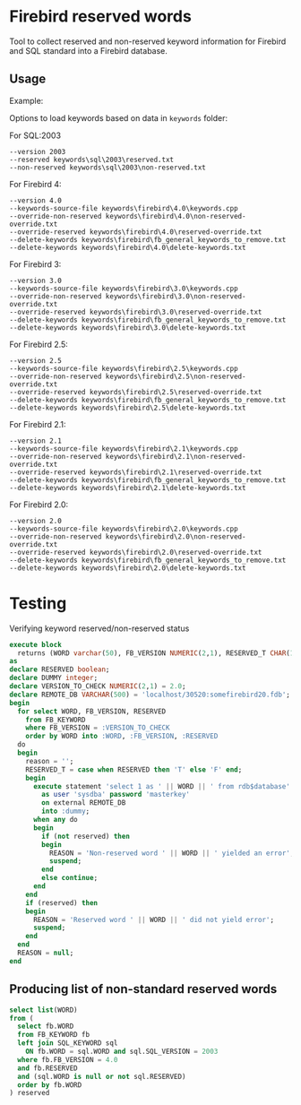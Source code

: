 Firebird reserved words
=======================

Tool to collect reserved and non-reserved keyword information for Firebird 
and SQL standard into a Firebird database.

Usage
-----

Example:

Options to load keywords based on data in `keywords` folder:

For SQL:2003

```
--version 2003
--reserved keywords\sql\2003\reserved.txt
--non-reserved keywords\sql\2003\non-reserved.txt
```

For Firebird 4:

```
--version 4.0 
--keywords-source-file keywords\firebird\4.0\keywords.cpp 
--override-non-reserved keywords\firebird\4.0\non-reserved-override.txt 
--override-reserved keywords\firebird\4.0\reserved-override.txt 
--delete-keywords keywords\firebird\fb_general_keywords_to_remove.txt 
--delete-keywords keywords\firebird\4.0\delete-keywords.txt 
```

For Firebird 3:

```
--version 3.0 
--keywords-source-file keywords\firebird\3.0\keywords.cpp 
--override-non-reserved keywords\firebird\3.0\non-reserved-override.txt 
--override-reserved keywords\firebird\3.0\reserved-override.txt 
--delete-keywords keywords\firebird\fb_general_keywords_to_remove.txt 
--delete-keywords keywords\firebird\3.0\delete-keywords.txt 
```

For Firebird 2.5:

```
--version 2.5 
--keywords-source-file keywords\firebird\2.5\keywords.cpp 
--override-non-reserved keywords\firebird\2.5\non-reserved-override.txt 
--override-reserved keywords\firebird\2.5\reserved-override.txt 
--delete-keywords keywords\firebird\fb_general_keywords_to_remove.txt 
--delete-keywords keywords\firebird\2.5\delete-keywords.txt 
```

For Firebird 2.1:

```
--version 2.1 
--keywords-source-file keywords\firebird\2.1\keywords.cpp 
--override-non-reserved keywords\firebird\2.1\non-reserved-override.txt 
--override-reserved keywords\firebird\2.1\reserved-override.txt 
--delete-keywords keywords\firebird\fb_general_keywords_to_remove.txt 
--delete-keywords keywords\firebird\2.1\delete-keywords.txt 
```

For Firebird 2.0:

```
--version 2.0 
--keywords-source-file keywords\firebird\2.0\keywords.cpp 
--override-non-reserved keywords\firebird\2.0\non-reserved-override.txt 
--override-reserved keywords\firebird\2.0\reserved-override.txt 
--delete-keywords keywords\firebird\fb_general_keywords_to_remove.txt 
--delete-keywords keywords\firebird\2.0\delete-keywords.txt 
```

Testing
=======

Verifying keyword reserved/non-reserved status

```sql
execute block
  returns (WORD varchar(50), FB_VERSION NUMERIC(2,1), RESERVED_T CHAR(1), REASON varchar(100))
as
declare RESERVED boolean;
declare DUMMY integer;
declare VERSION_TO_CHECK NUMERIC(2,1) = 2.0;
declare REMOTE_DB VARCHAR(500) = 'localhost/30520:somefirebird20.fdb';
begin
  for select WORD, FB_VERSION, RESERVED 
    from FB_KEYWORD 
    where FB_VERSION = :VERSION_TO_CHECK
    order by WORD into :WORD, :FB_VERSION, :RESERVED
  do
  begin
    reason = '';
    RESERVED_T = case when RESERVED then 'T' else 'F' end;
    begin
      execute statement 'select 1 as ' || WORD || ' from rdb$database' 
        as user 'sysdba' password 'masterkey'
        on external REMOTE_DB
        into :dummy;
      when any do
      begin
        if (not reserved) then
        begin
          REASON = 'Non-reserved word ' || WORD || ' yielded an error';
          suspend;
        end
        else continue;
      end
    end
    if (reserved) then
    begin
      REASON = 'Reserved word ' || WORD || ' did not yield error';
      suspend;
    end
  end
  REASON = null;
end
```

Producing list of non-standard reserved words
---------------------------------------------

```sql
select list(WORD)
from (
  select fb.WORD
  from FB_KEYWORD fb
  left join SQL_KEYWORD sql
    ON fb.WORD = sql.WORD and sql.SQL_VERSION = 2003
  where fb.FB_VERSION = 4.0
  and fb.RESERVED
  and (sql.WORD is null or not sql.RESERVED)
  order by fb.WORD
) reserved
```
